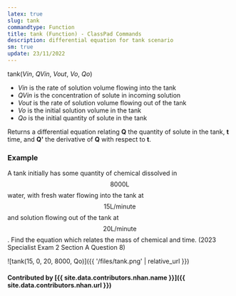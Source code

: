 ```yaml
---
latex: true
slug: tank
commandtype: Function
title: tank (Function) - ClassPad Commands
description: differential equation for tank scenario
sm: true
update: 23/11/2022
---
```


tank(*Vin*, *QVin*, *Vout*, *Vo*, *Qo*)

- *Vin* is the rate of solution volume flowing into the tank
- *QVin* is the concentration of solute in incoming solution
- *Vout* is the rate of solution volume flowing out of the tank
- *Vo* is the initial solution volume in the tank
- *Qo* is the initial quantity of solute in the tank

Returns a differential equation relating **Q** the quantity of solute in the tank, **t** time, and **Q'** the derivative of **Q** with respect to **t**.

### Example

A tank initially has some quantity of chemical dissolved in $$ 8000 \mathrm{L} $$ water, with fresh water flowing into the tank at $$ 15 \mathrm{L/minute} $$ and solution flowing out of the tank at $$ 20 \mathrm{L/minute} $$. Find the equation which relates the mass of chemical and time. (2023 Specialist Exam 2 Section A Question 8)

![tank(15, 0, 20, 8000, Qo)]({{ '/files/tank.png' | relative_url }})

#### Contributed by [{{ site.data.contributors.nhan.name }}]({{ site.data.contributors.nhan.url }})
